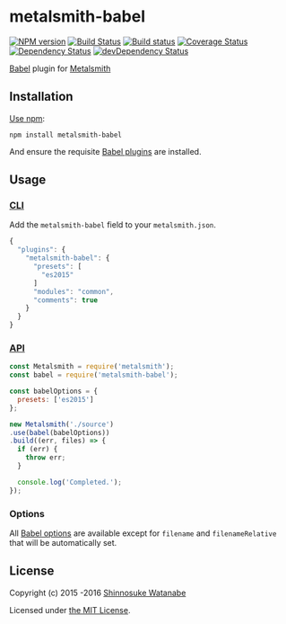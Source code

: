 # metalsmith-babel

[![NPM version](https://img.shields.io/npm/v/metalsmith-babel.svg)](https://www.npmjs.com/package/metalsmith-babel)
[![Build Status](https://travis-ci.org/babel/metalsmith-babel.svg?branch=master)](https://travis-ci.org/babel/metalsmith-babel)
[![Build status](https://ci.appveyor.com/api/projects/status/k49tibi2lsbl0xk2?svg=true)](https://ci.appveyor.com/project/ShinnosukeWatanabe/metalsmith-babel)
[![Coverage Status](https://img.shields.io/coveralls/babel/metalsmith-babel.svg)](https://coveralls.io/r/babel/metalsmith-babel)
[![Dependency Status](https://david-dm.org/babel/metalsmith-babel.svg)](https://david-dm.org/babel/metalsmith-babel)
[![devDependency Status](https://david-dm.org/babel/metalsmith-babel/dev-status.svg)](https://david-dm.org/babel/metalsmith-babel#info=devDependencies)

[Babel](https://babeljs.io/) plugin for [Metalsmith](http://www.metalsmith.io/)

## Installation

[Use npm](https://docs.npmjs.com/cli/install):

```
npm install metalsmith-babel
```

And ensure the requisite [Babel plugins](https://babeljs.io/docs/plugins/) are installed.

## Usage

### [CLI](https://github.com/segmentio/metalsmith#cli)

Add the `metalsmith-babel` field to your `metalsmith.json`.

```javascript
{
  "plugins": {
    "metalsmith-babel": {
      "presets": [
        "es2015"
      ]
      "modules": "common",
      "comments": true
    }
  }
}
```

### [API](https://github.com/segmentio/metalsmith#api)

```javascript
const Metalsmith = require('metalsmith');
const babel = require('metalsmith-babel');

const babelOptions = {
  presets: ['es2015']
};

new Metalsmith('./source')
.use(babel(babelOptions))
.build((err, files) => {
  if (err) {
    throw err;
  }

  console.log('Completed.');
});
```

### Options

All [Babel options](https://babeljs.io/docs/usage/options/) are available except for `filename` and `filenameRelative` that will be automatically set.

## License

Copyright (c) 2015 -2016 [Shinnosuke Watanabe](https://github.com/shinnn)

Licensed under [the MIT License](./LICENSE).
